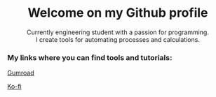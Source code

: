 <h1 align='center'> Welcome on my Github profile</h1>
<p align="center">
  Currently engineering student with a passion for programming.<br>
  I create tools for automating processes and calculations.
</p>

### My links where you can find tools and tutorials:

[Gumroad](devspective.gumroad.com)

[Ko-fi](ko-fi.com/luca0001)

<!--
**luca01github/luca01github** is a ✨ _special_ ✨ repository because its `README.md` (this file) appears on your GitHub profile.



